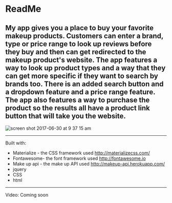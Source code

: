 # ReadMe

## My app gives you a place to buy your favorite makeup products. Customers can enter a brand, type or price range to look up reviews before they buy and then can get redirected to the makeup product's website. The app features a way to look up product types and a way that they can get more specific if they want to search by brands too. There is an added search button and a dropdown feature and a price range feature. The app also features a way to purchase the product so the results all have a product link button that will take you the website.

![screen shot 2017-06-30 at 9 37 15 am](https://user-images.githubusercontent.com/28164171/27743090-1c14091c-5d78-11e7-9b8e-a44858123be1.png)

---
Built with:
* Materialize - the CSS framework used http://materializecss.com/
* Fontawesome- the font framework used http://fontawesome.io
* Make up api - the make up API used http://makeup-api.herokuapp.com/
* jquery
* CSS
* html

---
Video:
Coming soon
